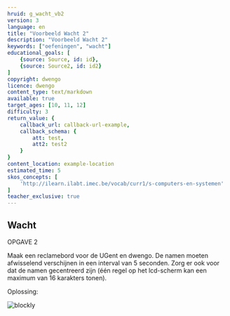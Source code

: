 ```yaml
---
hruid: g_wacht_vb2
version: 3
language: en
title: "Voorbeeld Wacht 2"
description: "Voorbeeld Wacht 2"
keywords: ["oefeningen", "wacht"]
educational_goals: [
    {source: Source, id: id}, 
    {source: Source2, id: id2}
]
copyright: dwengo
licence: dwengo
content_type: text/markdown
available: true
target_ages: [10, 11, 12]
difficulty: 3
return_value: {
    callback_url: callback-url-example,
    callback_schema: {
        att: test,
        att2: test2
    }
}
content_location: example-location
estimated_time: 5
skos_concepts: [
    'http://ilearn.ilabt.imec.be/vocab/curr1/s-computers-en-systemen'
]
teacher_exclusive: true
---
```

## Wacht

OPGAVE 2

Maak een reclamebord voor de UGent en dwengo. De namen moeten afwisselend verschijnen in een interval van 5 seconden. Zorg er ook voor dat de namen gecentreerd zijn (één regel op het lcd-scherm kan een maximum van 16 karakters tonen).

Oplossing:

![blockly](@learning-object/wacht_m2/nl/3)